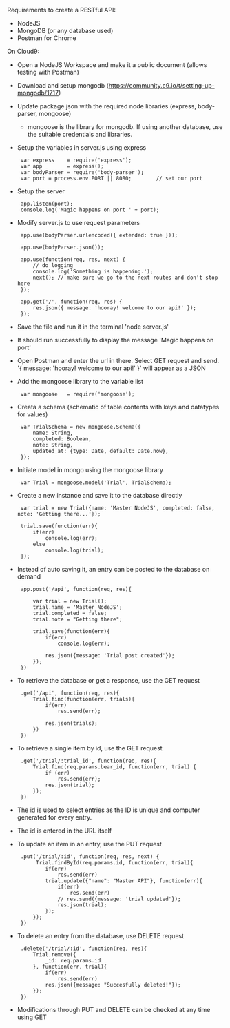 Requirements to create a RESTful API:

 - NodeJS
 - MongoDB (or any database used)
 - Postman for Chrome

On Cloud9:

 - Open a NodeJS Workspace and make it a public document (allows testing with Postman)
 - Download and setup mongodb (https://community.c9.io/t/setting-up-mongodb/1717)
 - Update package.json with the required node libraries (express, body-parser, mongoose)
    - mongoose is the library for mongodb. If using another database, use the suitable credentials and libraries.
 - Setup the variables in server.js using express

        var express    = require('express');        
        var app        = express();                 
        var bodyParser = require('body-parser');
        var port = process.env.PORT || 8080;        // set our port

 - Setup the server

        app.listen(port);
        console.log('Magic happens on port ' + port);

 - Modify server.js to use request parameters

        app.use(bodyParser.urlencoded({ extended: true }));
        
        app.use(bodyParser.json());
        
        app.use(function(req, res, next) {
            // do logging
            console.log('Something is happening.');
            next(); // make sure we go to the next routes and don't stop here
        });
        
        app.get('/', function(req, res) {
            res.json({ message: 'hooray! welcome to our api!' });   
        });

 - Save the file and run it in the terminal 'node server.js'
 - It should run successfully to display the message 'Magic happens on port'
 - Open Postman and enter the url in there. Select GET request and send. '{ message: 'hooray! welcome to our api!' }' will appear as a JSON
 - Add the mongoose library to the variable list

        var mongoose   = require('mongoose');

 - Creata a schema (schematic of table contents with keys and datatypes for values)

        var TrialSchema = new mongoose.Schema({
            name: String,
            completed: Boolean,
            note: String,
            updated_at: {type: Date, default: Date.now},
        });

 - Initiate model in mongo using the mongoose library

        var Trial = mongoose.model('Trial', TrialSchema);
 
 - Create a new instance and save it to the database directly

        var trial = new Trial({name: 'Master NodeJS', completed: false, note: 'Getting there...'});
    
        trial.save(function(err){
            if(err)
                console.log(err);
            else
                console.log(trial);
        });
    
 - Instead of auto saving it, an entry can be posted to the database on demand

        app.post('/api', function(req, res){
        
            var trial = new Trial();
            trial.name = 'Master NodeJS';
            trial.completed = false;
            trial.note = "Getting there";
            
            trial.save(function(err){
                if(err)
                    console.log(err);
              
                res.json({message: 'Trial post created'});
            });
        })
        
 - To retrieve the database or get a response, use the GET request

        .get('/api', function(req, res){
            Trial.find(function(err, trials){
                if(err)
                    res.send(err);
                
                res.json(trials);
            })
        })
        
 - To retrieve a single item by id, use the GET request

        .get('/trial/:trial_id', function(req, res){
            Trial.find(req.params.bear_id, function(err, trial) {
                if (err)
                    res.send(err);
                res.json(trial);
            });
        }) 
 - The id is used to select entries as the ID is unique and computer generated for every entry.
 - The id is entered in the URL itself
 - To update an item in an entry, use the PUT request

        .put('/trial/:id', function(req, res, next) {
             Trial.findById(req.params.id, function(err, trial){
                if(err)
                    res.send(err)
                trial.update({"name": "Master API"}, function(err){
                    if(err)
                        res.send(err)
                    // res.send({message: 'trial updated'});
                    res.json(trial);   
                });
            });
        })
        
 - To delete an entry from the database, use DELETE request

        .delete('/trial/:id', function(req, res){
            Trial.remove({
                _id: req.params.id
            }, function(err, trial){
                if(err)
                    res.send(err)
                res.json({message: "Succesfully deleted!"});
            });
        })
        
 - Modifications through PUT and DELETE can be checked at any time using GET